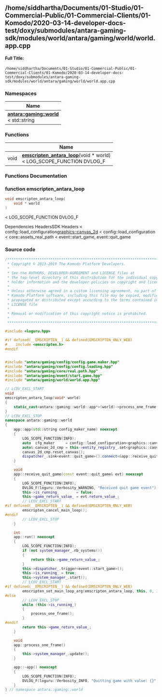 

## /home/siddhartha/Documents/01-Studio/01-Commercial-Public/01-Commercial-Clients/01-Komodo/2020-03-14-developer-docs-test/doxy/submodules/antara-gaming-sdk/modules/world/antara/gaming/world/world.app.cpp

#### Full Title:
```
/home/siddhartha/Documents/01-Studio/01-Commercial-Public/01-Commercial-Clients/01-Komodo/2020-03-14-developer-docs-test/doxy/submodules/antara-gaming-sdk/modules/world/antara/gaming/world/world.app.cpp
```







### Namespaces

| Name           |
| -------------- |
| **[antara::gaming::world](Namespaces/namespaceantara_1_1gaming_1_1world.md)** <br>< std::string  |



### Functions

|                | Name           |
| -------------- | -------------- |
| void | **[emscripten_antara_loop](Files/world_8app_8cpp.md#function-emscripten_antara_loop)**(void * world) <br>< LOG_SCOPE_FUNCTION DVLOG_F  |








### Functions Documentation

### function emscripten_antara_loop

```cpp
void emscripten_antara_loop(
    void * world
)
```

< LOG_SCOPE_FUNCTION DVLOG_F 

























Dependencies HeadersSDK Headers < config::load_configuration<graphics::canvas_2d> < config::load_configuration < core::assets_real_path < event::start_game, event::quit_game 







### Source code

```cpp
/******************************************************************************
 * Copyright © 2013-2019 The Komodo Platform Developers.                      *
 *                                                                            *
 * See the AUTHORS, DEVELOPER-AGREEMENT and LICENSE files at                  *
 * the top-level directory of this distribution for the individual copyright  *
 * holder information and the developer policies on copyright and licensing.  *
 *                                                                            *
 * Unless otherwise agreed in a custom licensing agreement, no part of the    *
 * Komodo Platform software, including this file may be copied, modified,     *
 * propagated or distributed except according to the terms contained in the   *
 * LICENSE file                                                               *
 *                                                                            *
 * Removal or modification of this copyright notice is prohibited.            *
 *                                                                            *
 ******************************************************************************/

#include <loguru.hpp> 

#if defined(__EMSCRIPTEN__) && defined(EMSCRIPTEN_ONLY_WEB)
#    include <emscripten.h> 
#endif


#include "antara/gaming/config/config.game.maker.hpp" 
#include "antara/gaming/config/config.loading.hpp"    
#include "antara/gaming/core/real.path.hpp"           
#include "antara/gaming/event/start.game.hpp"         
#include "antara/gaming/world/world.app.hpp"

// LCOV_EXCL_START
void
emscripten_antara_loop(void* world)
{
    static_cast<antara::gaming::world::app*>(world)->process_one_frame();
}
// LCOV_EXCL_STOP
namespace antara::gaming::world
{
    app::app(std::string config_maker_name) noexcept
    {
        LOG_SCOPE_FUNCTION(INFO);
        auto  cfg_maker     = config::load_configuration<graphics::canvas_2d>(core::assets_real_path() / "config", std::move(config_maker_name));
        auto& canvas_2d_cmp = this->entity_registry_.set<graphics::canvas_2d>(cfg_maker);
        canvas_2d_cmp.reset_canvas();
        dispatcher_.sink<event::quit_game>().connect<&app::receive_quit_game>(*this);
    }

    void
    app::receive_quit_game(const event::quit_game& evt) noexcept
    {
        LOG_SCOPE_FUNCTION(INFO);
        DVLOG_F(loguru::Verbosity_WARNING, "Received quit game event");
        this->is_running_        = false;
        this->game_return_value_ = evt.return_value_;
        // LCOV_EXCL_START
#if defined(__EMSCRIPTEN__) && defined(EMSCRIPTEN_ONLY_WEB)
        emscripten_cancel_main_loop();
#endif
        // LCOV_EXCL_STOP
    }

    int
    app::run() noexcept
    {
        LOG_SCOPE_FUNCTION(INFO);
        if (not system_manager_.nb_systems())
        {
            return this->game_return_value_;
        }
        this->dispatcher_.trigger<event::start_game>();
        this->is_running_ = true;
        this->system_manager_.start();
        // LCOV_EXCL_START
#if defined(__EMSCRIPTEN__) && defined(EMSCRIPTEN_ONLY_WEB)
        emscripten_set_main_loop_arg(emscripten_antara_loop, this, 0, 1);
#else
        // LCOV_EXCL_STOP
        while (this->is_running_)
        {
            process_one_frame();
        }
#endif
        return this->game_return_value_;
    }

    void
    app::process_one_frame()
    {
        this->system_manager_.update();
    }

    app::~app() noexcept
    {
        LOG_SCOPE_FUNCTION(INFO);
        DVLOG_F(loguru::Verbosity_INFO, "Quitting game with value: {}", game_return_value_);
    }
} // namespace antara::gaming::world
```





